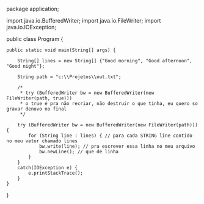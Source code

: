 package application;

import java.io.BufferedWriter;
import java.io.FileWriter;
import java.io.IOException;

public class Program {

	public static void main(String[] args) {

		String[] lines = new String[] {"Good morning", "Good afternoon", "Good night"};
		
		String path = "c:\\Projetos\\out.txt";
		
		/*
		 * try (BufferedWriter bw = new BufferedWriter(new FileWriter(path, true)))  
		 * o true é pra não recriar, não destruir o que tinha, eu quero so gravar denovo no final
		 */
		
		try (BufferedWriter bw = new BufferedWriter(new FileWriter(path))){
			for (String line : lines) { // para cada STRING line contido no meu vetor chamado lines
				bw.write(line); // pra escrever essa linha no meu arquivo
				bw.newLine(); // que de linha
			}
		}
		catch(IOException e) {
			e.printStackTrace();
		}
	}

}
